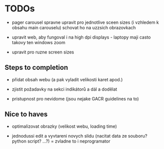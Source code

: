 # TODOs 

- pager carousel
spravne upravit pro jednotlive sceen sizes (i vzhledem k obsahu main carouselu)
schovat ho na uzzsich obrazovkach

- upravit web, aby fungoval i na high dpi displays - laptopy maji casto takovy ten windows zoom

- upravit pro ruzne screen sizes

## Steps to completion

- přidat obsah webu (a pak vyladit velikosti karet apod.)

- zjistit požadavky na sekci indikátorů a dál a dodělat

- pristupnost pro nevidome (jsou nejake GACR guidelines na to)

## Nice to haves

- optimalizovat obrazky (velikost webu, loading time)

- jednodussi edit a vyvtareni novych slidu (nacitat data ze souboru? python script? ...?) = zvladne to i neprogramator
